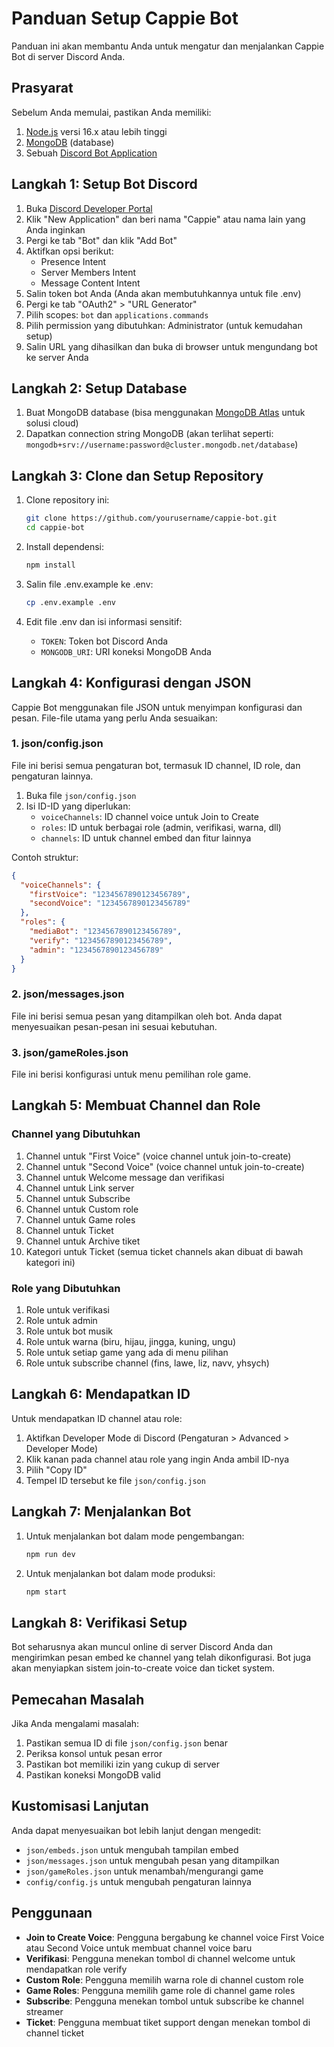 # Panduan Setup Cappie Bot

Panduan ini akan membantu Anda untuk mengatur dan menjalankan Cappie Bot di server Discord Anda.

## Prasyarat

Sebelum Anda memulai, pastikan Anda memiliki:

1. [Node.js](https://nodejs.org/) versi 16.x atau lebih tinggi
2. [MongoDB](https://www.mongodb.com/) (database)
3. Sebuah [Discord Bot Application](https://discord.com/developers/applications)

## Langkah 1: Setup Bot Discord

1. Buka [Discord Developer Portal](https://discord.com/developers/applications)
2. Klik "New Application" dan beri nama "Cappie" atau nama lain yang Anda inginkan
3. Pergi ke tab "Bot" dan klik "Add Bot"
4. Aktifkan opsi berikut:
   - Presence Intent
   - Server Members Intent
   - Message Content Intent
5. Salin token bot Anda (Anda akan membutuhkannya untuk file .env)
6. Pergi ke tab "OAuth2" > "URL Generator"
7. Pilih scopes: `bot` dan `applications.commands`
8. Pilih permission yang dibutuhkan: Administrator (untuk kemudahan setup)
9. Salin URL yang dihasilkan dan buka di browser untuk mengundang bot ke server Anda

## Langkah 2: Setup Database

1. Buat MongoDB database (bisa menggunakan [MongoDB Atlas](https://www.mongodb.com/cloud/atlas) untuk solusi cloud)
2. Dapatkan connection string MongoDB (akan terlihat seperti: `mongodb+srv://username:password@cluster.mongodb.net/database`)

## Langkah 3: Clone dan Setup Repository

1. Clone repository ini:
   ```bash
   git clone https://github.com/yourusername/cappie-bot.git
   cd cappie-bot
   ```

2. Install dependensi:
   ```bash
   npm install
   ```

3. Salin file .env.example ke .env:
   ```bash
   cp .env.example .env
   ```

4. Edit file .env dan isi informasi sensitif:
   - `TOKEN`: Token bot Discord Anda
   - `MONGODB_URI`: URI koneksi MongoDB Anda

## Langkah 4: Konfigurasi dengan JSON

Cappie Bot menggunakan file JSON untuk menyimpan konfigurasi dan pesan. File-file utama yang perlu Anda sesuaikan:

### 1. json/config.json

File ini berisi semua pengaturan bot, termasuk ID channel, ID role, dan pengaturan lainnya.

1. Buka file `json/config.json`
2. Isi ID-ID yang diperlukan:
   - `voiceChannels`: ID channel voice untuk Join to Create
   - `roles`: ID untuk berbagai role (admin, verifikasi, warna, dll)
   - `channels`: ID untuk channel embed dan fitur lainnya

Contoh struktur:

```json
{
  "voiceChannels": {
    "firstVoice": "1234567890123456789",
    "secondVoice": "1234567890123456789"
  },
  "roles": {
    "mediaBot": "1234567890123456789",
    "verify": "1234567890123456789",
    "admin": "1234567890123456789"
  }
}
```

### 2. json/messages.json

File ini berisi semua pesan yang ditampilkan oleh bot. Anda dapat menyesuaikan pesan-pesan ini sesuai kebutuhan.

### 3. json/gameRoles.json

File ini berisi konfigurasi untuk menu pemilihan role game.

## Langkah 5: Membuat Channel dan Role

### Channel yang Dibutuhkan
1. Channel untuk "First Voice" (voice channel untuk join-to-create)
2. Channel untuk "Second Voice" (voice channel untuk join-to-create)
3. Channel untuk Welcome message dan verifikasi
4. Channel untuk Link server
5. Channel untuk Subscribe
6. Channel untuk Custom role
7. Channel untuk Game roles
8. Channel untuk Ticket
9. Channel untuk Archive tiket
10. Kategori untuk Ticket (semua ticket channels akan dibuat di bawah kategori ini)

### Role yang Dibutuhkan
1. Role untuk verifikasi
2. Role untuk admin
3. Role untuk bot musik
4. Role untuk warna (biru, hijau, jingga, kuning, ungu)
5. Role untuk setiap game yang ada di menu pilihan
6. Role untuk subscribe channel (fins, lawe, liz, navv, yhsych)

## Langkah 6: Mendapatkan ID

Untuk mendapatkan ID channel atau role:
1. Aktifkan Developer Mode di Discord (Pengaturan > Advanced > Developer Mode)
2. Klik kanan pada channel atau role yang ingin Anda ambil ID-nya
3. Pilih "Copy ID"
4. Tempel ID tersebut ke file `json/config.json`

## Langkah 7: Menjalankan Bot

1. Untuk menjalankan bot dalam mode pengembangan:
   ```bash
   npm run dev
   ```

2. Untuk menjalankan bot dalam mode produksi:
   ```bash
   npm start
   ```

## Langkah 8: Verifikasi Setup

Bot seharusnya akan muncul online di server Discord Anda dan mengirimkan pesan embed ke channel yang telah dikonfigurasi. Bot juga akan menyiapkan sistem join-to-create voice dan ticket system.

## Pemecahan Masalah

Jika Anda mengalami masalah:

1. Pastikan semua ID di file `json/config.json` benar
2. Periksa konsol untuk pesan error
3. Pastikan bot memiliki izin yang cukup di server
4. Pastikan koneksi MongoDB valid

## Kustomisasi Lanjutan

Anda dapat menyesuaikan bot lebih lanjut dengan mengedit:
- `json/embeds.json` untuk mengubah tampilan embed
- `json/messages.json` untuk mengubah pesan yang ditampilkan
- `json/gameRoles.json` untuk menambah/mengurangi game
- `config/config.js` untuk mengubah pengaturan lainnya

## Penggunaan

- **Join to Create Voice**: Pengguna bergabung ke channel voice First Voice atau Second Voice untuk membuat channel voice baru
- **Verifikasi**: Pengguna menekan tombol di channel welcome untuk mendapatkan role verify
- **Custom Role**: Pengguna memilih warna role di channel custom role
- **Game Roles**: Pengguna memilih game role di channel game roles
- **Subscribe**: Pengguna menekan tombol untuk subscribe ke channel streamer
- **Ticket**: Pengguna membuat tiket support dengan menekan tombol di channel ticket 